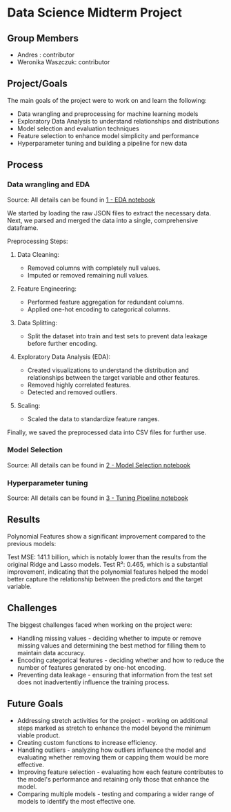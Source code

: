 # Data Science Midterm Project

## Group Members
- Andres : contributor
- Weronika Waszczuk: contributor

## Project/Goals

The main goals of the project were to work on and learn the following:

- Data wrangling and preprocessing for machine learning models
- Exploratory Data Analysis to understand relationships and distributions
- Model selection and evaluation techniques
- Feature selection to enhance model simplicity and performance
- Hyperparameter tuning and building a pipeline for new data

## Process
### Data wrangling and EDA
Source: All details can be found in [1 - EDA notebook](notebooks/1%20-%20EDA.ipynb)

We started by loading the raw JSON files to extract the necessary data. Next, we parsed and merged the data into a single, comprehensive dataframe.

Preprocessing Steps:

1. Data Cleaning:

    - Removed columns with completely null values.
    - Imputed or removed remaining null values.

2. Feature Engineering:

    - Performed feature aggregation for redundant columns.
    - Applied one-hot encoding to categorical columns.

3. Data Splitting:

    - Split the dataset into train and test sets to prevent data leakage before further encoding.

4. Exploratory Data Analysis (EDA):

    - Created visualizations to understand the distribution and relationships between the target variable and other features.
    - Removed highly correlated features.
    - Detected and removed outliers.

5. Scaling:

    - Scaled the data to standardize feature ranges.

Finally, we saved the preprocessed data into CSV files for further use.

### Model Selection
Source: All details can be found in [2 - Model Selection notebook](notebooks/2%20-%20model_selection%20V1.ipynb)

### Hyperparameter tuning
Source: All details can be found in [3 - Tuning Pipeline notebook](notebooks/3%20-%20tuning_pipeline.ipynb)

## Results
Polynomial Features  show a significant improvement compared to the previous models:

Test MSE: 141.1 billion, which is notably lower than the results from the original Ridge and Lasso models.
Test R²: 0.465, which is a substantial improvement, indicating that the polynomial features helped the model better capture the relationship between the predictors and the target variable.

## Challenges 
The biggest challenges faced when working on the project were:
- Handling missing values - deciding whether to impute or remove missing values and determining the best method for filling them to maintain data accuracy.
- Encoding categorical features - deciding whether and how to reduce the number of features generated by one-hot encoding.
- Preventing data leakage - ensuring that information from the test set does not inadvertently influence the training process.

## Future Goals
- Addressing stretch activities for the project - working on additional steps marked as stretch to enhance the model beyond the minimum viable product.
- Creating custom functions to increase efficiency.
- Handling outliers - analyzing how outliers influence the model and evaluating whether removing them or capping them would be more effective.
- Improving feature selection - evaluating how each feature contributes to the model's performance and retaining only those that enhance the model.
- Comparing multiple models - testing and comparing a wider range of models to identify the most effective one.
